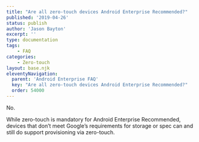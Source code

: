 ```yaml
---
title: "Are all zero-touch devices Android Enterprise Recommended?"
published: '2019-04-26'
status: publish
author: 'Jason Bayton'
excerpt: ''
type: documentation
tags: 
    - FAQ
categories:
    - Zero-touch
layout: base.njk
eleventyNavigation:
  parent: 'Android Enterprise FAQ'
  key: "Are all zero-touch devices Android Enterprise Recommended?"
  order: 54000
--- 
```

No. 

While zero-touch is mandatory for Android Enterprise Recommended, devices that don’t meet Google’s requirements for storage or spec can and still do support provisioning via zero-touch.


